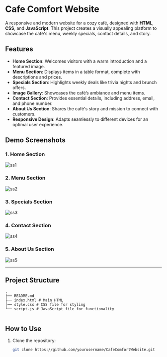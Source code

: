# Cafe Comfort Website  

A responsive and modern website for a cozy café, designed with **HTML**, **CSS**, and **JavaScript**. This project creates a visually appealing platform to showcase the café's menu, weekly specials, contact details, and story.  

## Features  

- **Home Section**: Welcomes visitors with a warm introduction and a featured image.  
- **Menu Section**: Displays items in a table format, complete with descriptions and prices.  
- **Specials Section**: Highlights weekly deals like trivia nights and brunch offers.  
- **Image Gallery**: Showcases the café’s ambiance and menu items.  
- **Contact Section**: Provides essential details, including address, email, and phone number.  
- **About Us Section**: Shares the café's story and mission to connect with customers.  
- **Responsive Design**: Adapts seamlessly to different devices for an optimal user experience.  

## Demo Screenshots  

### 1. Home Section  
![ss1](https://github.com/user-attachments/assets/382a25c1-3049-449f-a0dd-adaeef5c4ea8)

### 2. Menu Section  
![ss2](https://github.com/user-attachments/assets/5000b2e3-7de8-4a42-a435-56913c9b86f2)

### 3. Specials Section  
![ss3](https://github.com/user-attachments/assets/2b1b8951-3251-40c9-af48-8d7cf3841390)

### 4. Contact Section  
![ss4](https://github.com/user-attachments/assets/1b169650-3940-4455-945f-8af63802f7f4)

### 5. About Us Section  
![ss5](https://github.com/user-attachments/assets/4dc4197f-221e-4457-86f7-46c26a702219)

---

## Project Structure  
```
.
├── README.md
├── index.html # Main HTML
│── style.css # CSS file for styling
└── script.js # JavaScript file for functionality


```

## How to Use  

1. Clone the repository:
   ```bash
   git clone https://github.com/yourusername/CafeComfortWebsite.git
